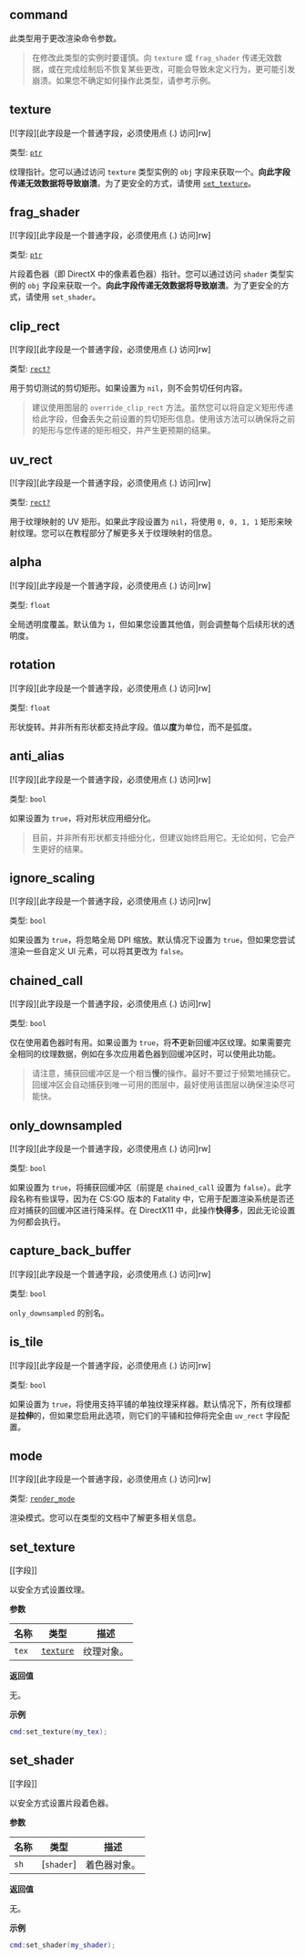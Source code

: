 ## command

此类型用于更改渲染命令参数。

> 在修改此类型的实例时要谨慎。向 `texture` 或 `frag_shader` 传递无效数据，或在完成绘制后不恢复某些更改，可能会导致未定义行为，更可能引发崩溃。如果您不确定如何操作此类型，请参考示例。

## texture

[![字段][此字段是一个普通字段，必须使用点 (.) 访问]rw]

类型: [`ptr`](/api/common-types/ptr "此类型是一个字面指针。")

纹理指针。您可以通过访问 `texture` 类型实例的 `obj` 字段来获取一个。**向此字段传递无效数据将导致崩溃**。为了更安全的方式，请使用 [`set_texture`](/api/draw/layer/command?id=set_texture "以安全方式设置纹理。")。

## frag_shader

[![字段][此字段是一个普通字段，必须使用点 (.) 访问]rw]

类型: [`ptr`](/api/common-types/ptr "此类型是一个字面指针。")

片段着色器（即 DirectX 中的像素着色器）指针。您可以通过访问 `shader` 类型实例的 `obj` 字段来获取一个。**向此字段传递无效数据将导致崩溃**。为了更安全的方式，请使用 `set_shader`。

## clip_rect

[![字段][此字段是一个普通字段，必须使用点 (.) 访问]rw]

类型: [`rect?`](/api/draw/common-types/rect "此类型是渲染系统中使用的矩形。")

用于剪切测试的剪切矩形。如果设置为 `nil`，则不会剪切任何内容。

> 建议使用图层的 `override_clip_rect` 方法。虽然您可以将自定义矩形传递给此字段，但**会**丢失之前设置的剪切矩形信息。使用该方法可以确保将之前的矩形与您传递的矩形相交，并产生更预期的结果。

## uv_rect

[![字段][此字段是一个普通字段，必须使用点 (.) 访问]rw]

类型: [`rect?`](/api/draw/common-types/rect "此类型是渲染系统中使用的矩形。")

用于纹理映射的 UV 矩形。如果此字段设置为 `nil`，将使用 `0, 0, 1, 1` 矩形来映射纹理。您可以在教程部分了解更多关于纹理映射的信息。

## alpha

[![字段][此字段是一个普通字段，必须使用点 (.) 访问]rw]

类型: `float`

全局透明度覆盖。默认值为 `1`，但如果您设置其他值，则会调整每个后续形状的透明度。

## rotation

[![字段][此字段是一个普通字段，必须使用点 (.) 访问]rw]

类型: `float`

形状旋转。并非所有形状都支持此字段。值以**度**为单位，而不是弧度。

## anti_alias

[![字段][此字段是一个普通字段，必须使用点 (.) 访问]rw]

类型: `bool`

如果设置为 `true`，将对形状应用细分化。

> 目前，并非所有形状都支持细分化，但建议始终启用它。无论如何，它会产生更好的结果。

## ignore_scaling

[![字段][此字段是一个普通字段，必须使用点 (.) 访问]rw]

类型: `bool`

如果设置为 `true`，将忽略全局 DPI 缩放。默认情况下设置为 `true`，但如果您尝试渲染一些自定义 UI 元素，可以将其更改为 `false`。

## chained_call

[![字段][此字段是一个普通字段，必须使用点 (.) 访问]rw]

类型: `bool`

仅在使用着色器时有用。如果设置为 `true`，将**不**更新回缓冲区纹理。如果需要完全相同的纹理数据，例如在多次应用着色器到回缓冲区时，可以使用此功能。

> 请注意，捕获回缓冲区是一个相当**慢**的操作。最好不要过于频繁地捕获它。回缓冲区会自动捕获到唯一可用的图层中，最好使用该图层以确保渲染尽可能快。

## only_downsampled

[![字段][此字段是一个普通字段，必须使用点 (.) 访问]rw]

类型: `bool`

如果设置为 `true`，将捕获回缓冲区（前提是 `chained_call` 设置为 `false`）。此字段名称有些误导，因为在 CS:GO 版本的 Fatality 中，它用于配置渲染系统是否还应对捕获的回缓冲区进行降采样。在 DirectX11 中，此操作**快得多**，因此无论设置为何都会执行。

## capture_back_buffer

[![字段][此字段是一个普通字段，必须使用点 (.) 访问]rw]

类型: `bool`

`only_downsampled` 的别名。

## is_tile

[![字段][此字段是一个普通字段，必须使用点 (.) 访问]rw]

类型: `bool`

如果设置为 `true`，将使用支持平铺的单独纹理采样器。默认情况下，所有纹理都是**拉伸**的，但如果您启用此选项，则它们的平铺和拉伸将完全由 `uv_rect` 字段配置。

## mode

[![字段][此字段是一个普通字段，必须使用点 (.) 访问]rw]

类型: [`render_mode`](/api/draw/layer/command/render-mode "此枚举用于切换渲染模式。")

渲染模式。您可以在类型的文档中了解更多相关信息。

## set_texture

[[字段]]

以安全方式设置纹理。

**参数**

| 名称 | 类型 | 描述 |
| ---- | ---- | ----------- |
| `tex` | [`texture`](/api/draw/managed/texture "此类型表示纹理对象。") | 纹理对象。 |

**返回值**

无。

**示例**

```lua
cmd:set_texture(my_tex);
```

## set_shader

[[字段]]

以安全方式设置片段着色器。

**参数**

| 名称 | 类型 | 描述 |
| ---- | ---- | ----------- |
| `sh` | [`shader`] | 着色器对象。 |

**返回值**

无。

**示例**

```lua
cmd:set_shader(my_shader);
```